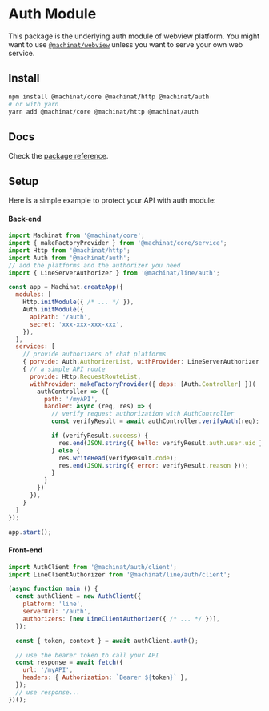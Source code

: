 # Auth Module

This package is the underlying auth module of webview platform. You might want
to use [`@machinat/webview`](https://github.com/machinat/machinat/tree/master/packages/webview)
unless you want to serve your own web service.

## Install

```bash
npm install @machinat/core @machinat/http @machinat/auth
# or with yarn
yarn add @machinat/core @machinat/http @machinat/auth
```

## Docs

Check the [package reference](https://machinat.com/api/modules/auth.html).

## Setup

Here is a simple example to protect your API with auth module:

#### Back-end

```js
import Machinat from '@machinat/core';
import { makeFactoryProvider } from '@machinat/core/service';
import Http from '@machinat/http';
import Auth from '@machinat/auth';
// add the platforms and the authorizer you need
import { LineServerAuthorizer } from '@machinat/line/auth';

const app = Machinat.createApp({
  modules: [
    Http.initModule({ /* ... */ }),
    Auth.initModule({
      apiPath: '/auth',
      secret: 'xxx-xxx-xxx-xxx',
    }),
  ],
  services: [
    // provide authorizers of chat platforms
    { porvide: Auth.AuthorizerList, withProvider: LineServerAuthorizer },
    { // a simple API route
      provide: Http.RequestRouteList,
      withProvider: makeFactoryProvider({ deps: [Auth.Controller] })(
        authController => ({
          path: '/myAPI',
          handler: async (req, res) => {
            // verify request authorization with AuthController
            const verifyResult = await authController.verifyAuth(req);

            if (verifyResult.success) {
              res.end(JSON.string({ hello: verifyResult.auth.user.uid }));
            } else {
              res.writeHead(verifyResult.code);
              res.end(JSON.string({ error: verifyResult.reason }));
            }
          }
        })
      }),
    }
  ]
});

app.start();
```

#### Front-end

```js
import AuthClient from '@machinat/auth/client';
import LineClientAuthorizer from '@machinat/line/auth/client';

(async function main () {
  const authClient = new AuthClient({
    platform: 'line',
    serverUrl: '/auth',
    authorizers: [new LineClientAuthorizer({ /* ... */ })],
  });

  const { token, context } = await authClient.auth();

  // use the bearer token to call your API
  const response = await fetch({
    url: '/myAPI',
    headers: { Authorization: `Bearer ${token}` },
  });
  // use response...
})();
```
